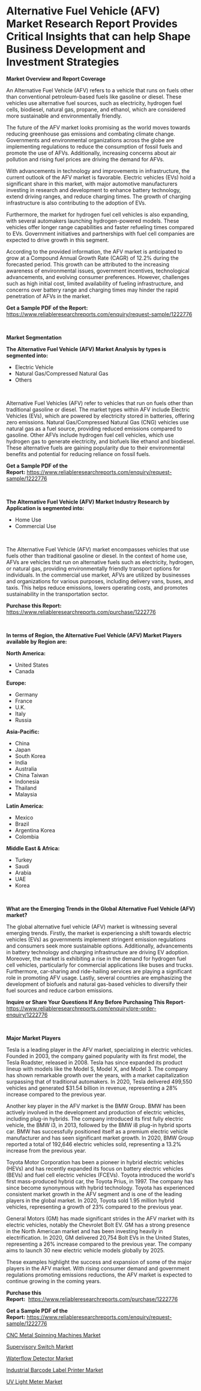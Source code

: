 <p><h1>Alternative Fuel Vehicle (AFV) Market Research Report Provides Critical Insights that can help Shape Business Development and Investment Strategies</h1></p><p><strong>Market Overview and Report Coverage</strong></p>
<p><p>An Alternative Fuel Vehicle (AFV) refers to a vehicle that runs on fuels other than conventional petroleum-based fuels like gasoline or diesel. These vehicles use alternative fuel sources, such as electricity, hydrogen fuel cells, biodiesel, natural gas, propane, and ethanol, which are considered more sustainable and environmentally friendly.</p><p>The future of the AFV market looks promising as the world moves towards reducing greenhouse gas emissions and combating climate change. Governments and environmental organizations across the globe are implementing regulations to reduce the consumption of fossil fuels and promote the use of AFVs. Additionally, increasing concerns about air pollution and rising fuel prices are driving the demand for AFVs.</p><p>With advancements in technology and improvements in infrastructure, the current outlook of the AFV market is favorable. Electric vehicles (EVs) hold a significant share in this market, with major automotive manufacturers investing in research and development to enhance battery technology, extend driving ranges, and reduce charging times. The growth of charging infrastructure is also contributing to the adoption of EVs.</p><p>Furthermore, the market for hydrogen fuel cell vehicles is also expanding, with several automakers launching hydrogen-powered models. These vehicles offer longer range capabilities and faster refueling times compared to EVs. Government initiatives and partnerships with fuel cell companies are expected to drive growth in this segment.</p><p>According to the provided information, the AFV market is anticipated to grow at a Compound Annual Growth Rate (CAGR) of 12.2% during the forecasted period. This growth can be attributed to the increasing awareness of environmental issues, government incentives, technological advancements, and evolving consumer preferences. However, challenges such as high initial cost, limited availability of fueling infrastructure, and concerns over battery range and charging times may hinder the rapid penetration of AFVs in the market.</p></p>
<p><strong>Get a Sample PDF of the Report:</strong> <a href="https://www.reliableresearchreports.com/enquiry/request-sample/1222776">https://www.reliableresearchreports.com/enquiry/request-sample/1222776</a></p>
<p>&nbsp;</p>
<p><strong>Market Segmentation</strong></p>
<p><strong>The Alternative Fuel Vehicle (AFV) Market Analysis by types is segmented into:</strong></p>
<p><ul><li>Electric Vehicle</li><li>Natural Gas/Compressed Natural Gas</li><li>Others</li></ul></p>
<p>&nbsp;</p>
<p><p>Alternative Fuel Vehicles (AFV) refer to vehicles that run on fuels other than traditional gasoline or diesel. The market types within AFV include Electric Vehicles (EVs), which are powered by electricity stored in batteries, offering zero emissions. Natural Gas/Compressed Natural Gas (CNG) vehicles use natural gas as a fuel source, providing reduced emissions compared to gasoline. Other AFVs include hydrogen fuel cell vehicles, which use hydrogen gas to generate electricity, and biofuels like ethanol and biodiesel. These alternative fuels are gaining popularity due to their environmental benefits and potential for reducing reliance on fossil fuels.</p></p>
<p><strong>Get a Sample PDF of the Report:</strong>&nbsp;<a href="https://www.reliableresearchreports.com/enquiry/request-sample/1222776">https://www.reliableresearchreports.com/enquiry/request-sample/1222776</a></p>
<p>&nbsp;</p>
<p><strong>The Alternative Fuel Vehicle (AFV) Market Industry Research by Application is segmented into:</strong></p>
<p><ul><li>Home Use</li><li>Commercial Use</li></ul></p>
<p>&nbsp;</p>
<p><p>The Alternative Fuel Vehicle (AFV) market encompasses vehicles that use fuels other than traditional gasoline or diesel. In the context of home use, AFVs are vehicles that run on alternative fuels such as electricity, hydrogen, or natural gas, providing environmentally friendly transport options for individuals. In the commercial use market, AFVs are utilized by businesses and organizations for various purposes, including delivery vans, buses, and taxis. This helps reduce emissions, lowers operating costs, and promotes sustainability in the transportation sector.</p></p>
<p><strong>Purchase this Report:</strong>&nbsp; <a href="https://www.reliableresearchreports.com/purchase/1222776">https://www.reliableresearchreports.com/purchase/1222776</a></p>
<p>&nbsp;</p>
<p><strong>In terms of Region, the Alternative Fuel Vehicle (AFV) Market Players available by Region are:</strong></p>
<p>
    <p> <strong> North America: </strong>
        <ul>
            <li>United States</li>
            <li>Canada</li>
        </ul>
        </p> 
    <p> <strong> Europe: </strong>
        <ul>
            <li>Germany</li>
            <li>France</li>
            <li>U.K.</li>
            <li>Italy</li>
            <li>Russia</li>
        </ul>
        </p> 
    <p> <strong> Asia-Pacific: </strong>
        <ul>
            <li>China</li>
            <li>Japan</li>
            <li>South Korea</li>
            <li>India</li>
            <li>Australia</li>
            <li>China Taiwan</li>
            <li>Indonesia</li>
            <li>Thailand</li>
            <li>Malaysia</li>
        </ul>
        </p> 
    <p> <strong> Latin America: </strong>
        <ul>
            <li>Mexico</li>
            <li>Brazil</li>
            <li>Argentina Korea</li>
            <li>Colombia</li>
        </ul>
        </p> 
    <p> <strong> Middle East & Africa: </strong>
        <ul>
            <li>Turkey</li>
            <li>Saudi</li>
            <li>Arabia</li>
            <li>UAE</li>
            <li>Korea</li>
        </ul>
    </p>
    </p>
<p>&nbsp;</p>
<p><strong>What are the Emerging Trends in the Global Alternative Fuel Vehicle (AFV) market?</strong></p>
<p><p>The global alternative fuel vehicle (AFV) market is witnessing several emerging trends. Firstly, the market is experiencing a shift towards electric vehicles (EVs) as governments implement stringent emission regulations and consumers seek more sustainable options. Additionally, advancements in battery technology and charging infrastructure are driving EV adoption. Moreover, the market is exhibiting a rise in the demand for hydrogen fuel cell vehicles, particularly for commercial applications like buses and trucks. Furthermore, car-sharing and ride-hailing services are playing a significant role in promoting AFV usage. Lastly, several countries are emphasizing the development of biofuels and natural gas-based vehicles to diversify their fuel sources and reduce carbon emissions.</p></p>
<p><strong>Inquire or Share Your Questions If Any Before Purchasing This Report</strong>- <a href="https://www.reliableresearchreports.com/enquiry/pre-order-enquiry/1222776">https://www.reliableresearchreports.com/enquiry/pre-order-enquiry/1222776</a></p>
<p>&nbsp;</p>
<p><strong>Major Market Players</strong></p>
<p><p>Tesla is a leading player in the AFV market, specializing in electric vehicles. Founded in 2003, the company gained popularity with its first model, the Tesla Roadster, released in 2008. Tesla has since expanded its product lineup with models like the Model S, Model X, and Model 3. The company has shown remarkable growth over the years, with a market capitalization surpassing that of traditional automakers. In 2020, Tesla delivered 499,550 vehicles and generated $31.54 billion in revenue, representing a 28% increase compared to the previous year.</p><p>Another key player in the AFV market is the BMW Group. BMW has been actively involved in the development and production of electric vehicles, including plug-in hybrids. The company introduced its first fully electric vehicle, the BMW i3, in 2013, followed by the BMW i8 plug-in hybrid sports car. BMW has successfully positioned itself as a premium electric vehicle manufacturer and has seen significant market growth. In 2020, BMW Group reported a total of 192,646 electric vehicles sold, representing a 13.2% increase from the previous year.</p><p>Toyota Motor Corporation has been a pioneer in hybrid electric vehicles (HEVs) and has recently expanded its focus on battery electric vehicles (BEVs) and fuel cell electric vehicles (FCEVs). Toyota introduced the world's first mass-produced hybrid car, the Toyota Prius, in 1997. The company has since become synonymous with hybrid technology. Toyota has experienced consistent market growth in the AFV segment and is one of the leading players in the global market. In 2020, Toyota sold 1.95 million hybrid vehicles, representing a growth of 23% compared to the previous year.</p><p>General Motors (GM) has made significant strides in the AFV market with its electric vehicles, notably the Chevrolet Bolt EV. GM has a strong presence in the North American market and has been investing heavily in electrification. In 2020, GM delivered 20,754 Bolt EVs in the United States, representing a 26% increase compared to the previous year. The company aims to launch 30 new electric vehicle models globally by 2025.</p><p>These examples highlight the success and expansion of some of the major players in the AFV market. With rising consumer demand and government regulations promoting emissions reductions, the AFV market is expected to continue growing in the coming years.</p></p>
<p><strong>Purchase this Report:</strong>&nbsp;&nbsp;<a href="https://www.reliableresearchreports.com/purchase/1222776">https://www.reliableresearchreports.com/purchase/1222776</a></p>
<p></p>
<p><strong>Get a Sample PDF of the Report:</strong>&nbsp;<a href="https://www.reliableresearchreports.com/enquiry/request-sample/1222776">https://www.reliableresearchreports.com/enquiry/request-sample/1222776</a></p>
<p><p><a href="https://www.linkedin.com/pulse/cnc-metal-spinning-machines-market-size-share-global-analysis-aum2e/">CNC Metal Spinning Machines Market</a></p><p><a href="https://www.linkedin.com/pulse/supervisory-switch-market-insights-players-forecast-till-2030-bggfe/">Supervisory Switch Market</a></p><p><a href="https://www.linkedin.com/pulse/waterflow-detector-market-research-report-unlocks-analysis-financial-omvre/">Waterflow Detector Market</a></p><p><a href="https://medium.com/@abdulkazi7580/industrial-barcode-label-printer-market-share-evolution-and-market-growth-trends-2023-2030-7d4a385ef5b8">Industrial Barcode Label Printer Market</a></p><p><a href="https://medium.com/@ryansai15420/uv-light-meter-market-size-market-outlook-and-market-forecast-2023-to-2030-1ad463e733a0">UV Light Meter Market</a></p></p>